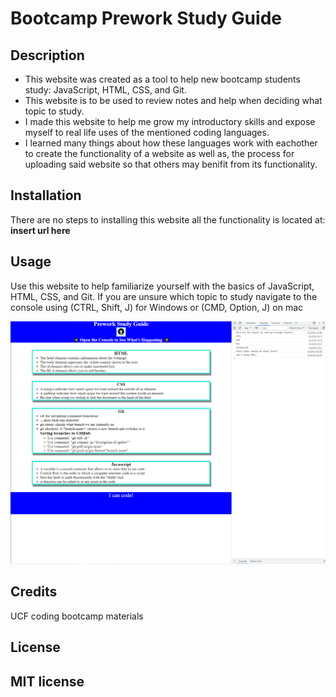 # Bootcamp Prework Study Guide

## Description

- This website was created as a tool to help new bootcamp students study: JavaScript, HTML, CSS, and Git. 
- This website is to be used to review notes and help when deciding what topic to study.
- I made this website to help me grow my introductory skills and expose myself to real life uses of the mentioned coding languages.
- I learned many things about how these languages work with eachother to create the functionality of a website as well as,
the process for uploading said website so that others may benifit from its functionality.

## Installation

There are no steps to installing this website all the functionality is located at:
**insert url here**

## Usage

Use this website to help familiarize yourself with the basics of JavaScript, HTML, CSS, and Git.
If you are unsure which topic to study navigate to the console using (CTRL, Shift, J) for Windows or (CMD, Option, J) on mac

![Alt text](/assets/website-console-log.png?raw=true "Console Log")

## Credits

UCF coding bootcamp materials

## License

MIT license
---